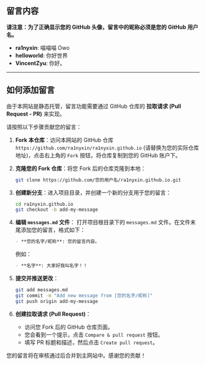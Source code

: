## 留言内容

**请注意：为了正确显示您的 GitHub 头像，留言中的昵称必须是您的 GitHub 用户名。**

- **ra1nyxin**: 喵喵喵 Owo
- **helloworld**: 你好世界
- **VincentZyu**: 你好。

---

## 如何添加留言

由于本网站是静态托管，留言功能需要通过 GitHub 仓库的 **拉取请求 (Pull Request - PR)** 来实现。

请按照以下步骤贡献您的留言：

1.  **Fork 本仓库**：访问本网站的 GitHub 仓库 `https://github.com/ra1nyxin/ra1nyxin.github.io` (请替换为您的实际仓库地址)，点击右上角的 `Fork` 按钮，将仓库复制到您的 GitHub 账户下。

2.  **克隆您的 Fork 仓库**：将您 Fork 后的仓库克隆到本地：
    ```bash
    git clone https://github.com/您的用户名/ra1nyxin.github.io.git
    ```

3.  **创建新分支**：进入项目目录，并创建一个新的分支用于您的留言：
    ```bash
    cd ra1nyxin.github.io
    git checkout -b add-my-message
    ```

4.  **编辑 `messages.md` 文件**：
    打开项目根目录下的 `messages.md` 文件。在文件末尾添加您的留言，格式如下：
    ```markdown
    - **您的名字/昵称**: 您的留言内容。
    ```
    例如：
    ```markdown
    - **名字**: 大家好我叫名字！！
    ```

5.  **提交并推送更改**：
    ```bash
    git add messages.md
    git commit -m "Add new message from [您的名字/昵称]"
    git push origin add-my-message
    ```

6.  **创建拉取请求 (Pull Request)**：
    *   访问您 Fork 后的 GitHub 仓库页面。
    *   您会看到一个提示，点击 `Compare & pull request` 按钮。
    *   填写 PR 标题和描述，然后点击 `Create pull request`。

您的留言将在审核通过后合并到主网站中。感谢您的贡献！

